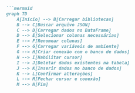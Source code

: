 ```markdown
```mermaid
graph TD
    A[Início] --> B[Carregar bibliotecas]
    B --> C[Buscar arquivo JSON]
    C --> D[Carregar dados no DataFrame]
    D --> E[Selecionar colunas necessárias]
    E --> F[Renomear colunas]
    F --> G[Carregar variáveis de ambiente]
    G --> H[Criar conexão com o banco de dados]
    H --> I[Habilitar cursor]
    I --> J[Deletar dados existentes na tabela]
    J --> K[Inserir dados no banco de dados]
    K --> L[Confirmar alterações]
    L --> M[Fechar cursor e conexão]
    M --> N[Fim]
